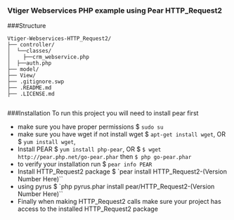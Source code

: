 ### Vtiger Webservices PHP example using Pear HTTP_Request2
###Structure
```
Vtiger-Webservices-HTTP_Request2/
├── controller/
│  └──classes/
│    ├──crm_webservice.php
│  ├──auth.php
├── model/
├── View/
├── .gitignore.swp
├── .README.md
├── .LICENSE.md


```		
###Installation
To run this project you will need to install pear first
* make sure you have proper permissions
$ `sudo su`
* make sure you have wget if not install wget
$ `apt-get install wget`, OR
$ `yum install wget`,
* Install PEAR
$ `yum install php-pear`, OR
$ `$ wget http://pear.php.net/go-pear.phar` then `$ php go-pear.phar`
* to verify your installation run
$ `pear info PEAR`
* Install HTTP_Request2 package
$ `pear install HTTP_Request2-(Version Number Here)``
* using pyrus
$ `php pyrus.phar install pear/HTTP_Request2-(Version Number Here)``
* Finally when making HTTP_Request2 calls make sure your project has access to the installed HTTP_Request2 package
